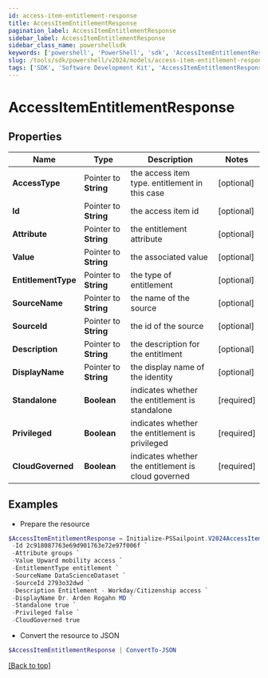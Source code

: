 ```yaml
---
id: access-item-entitlement-response
title: AccessItemEntitlementResponse
pagination_label: AccessItemEntitlementResponse
sidebar_label: AccessItemEntitlementResponse
sidebar_class_name: powershellsdk
keywords: ['powershell', 'PowerShell', 'sdk', 'AccessItemEntitlementResponse'] 
slug: /tools/sdk/powershell/v2024/models/access-item-entitlement-response
tags: ['SDK', 'Software Development Kit', 'AccessItemEntitlementResponse']
---
```



# AccessItemEntitlementResponse

## Properties

Name | Type | Description | Notes
------------ | ------------- | ------------- | -------------
**AccessType** |  Pointer to **String** | the access item type. entitlement in this case | [optional] 
**Id** |  Pointer to **String** | the access item id | [optional] 
**Attribute** |  Pointer to **String** | the entitlement attribute | [optional] 
**Value** |  Pointer to **String** | the associated value | [optional] 
**EntitlementType** |  Pointer to **String** | the type of entitlement | [optional] 
**SourceName** |  Pointer to **String** | the name of the source | [optional] 
**SourceId** |  Pointer to **String** | the id of the source | [optional] 
**Description** |  Pointer to **String** | the description for the entitlment | [optional] 
**DisplayName** |  Pointer to **String** | the display name of the identity | [optional] 
**Standalone** |  **Boolean** | indicates whether the entitlement is standalone | [required]
**Privileged** |  **Boolean** | indicates whether the entitlement is privileged | [required]
**CloudGoverned** |  **Boolean** | indicates whether the entitlement is cloud governed | [required]

## Examples

- Prepare the resource
```powershell
$AccessItemEntitlementResponse = Initialize-PSSailpoint.V2024AccessItemEntitlementResponse  -AccessType entitlement `
 -Id 2c918087763e69d901763e72e97f006f `
 -Attribute groups `
 -Value Upward mobility access `
 -EntitlementType entitlement `
 -SourceName DataScienceDataset `
 -SourceId 2793o32dwd `
 -Description Entitlement - Workday/Citizenship access `
 -DisplayName Dr. Arden Rogahn MD `
 -Standalone true `
 -Privileged false `
 -CloudGoverned true
```

- Convert the resource to JSON
```powershell
$AccessItemEntitlementResponse | ConvertTo-JSON
```


[[Back to top]](#) 

